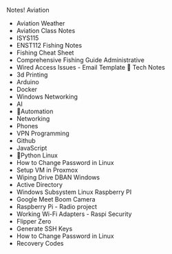 Notes!
Aviation
- Aviation Weather
- Aviation
Class Notes
- ISYS115
- ENST112
Fishing Notes
- Fishing Cheat Sheet
- Comprehensive Fishing Guide
Administrative
- Wired Access Issues - Email Template
📂 Tech Notes
- 3d Printing 
- Arduino
- Docker
- Windows
Networking
- AI
- 🤖Automation
- Networking
- Phones
- VPN
Programming
- Github
- JavaScript
- 🐍Python
Linux
- How to Change Password in Linux
- Setup VM in Proxmox
- Wiping Drive DBAN
Windows
- Active Directory
- Windows Subsystem Linux
Raspberry PI
- Google Meet Boom Camera
- Raspberry Pi - Radio project
- Working Wi-Fi Adapters - Raspi
Security
- Flipper Zero
- Generate SSH Keys
- How to Change Password in Linux
- Recovery Codes
